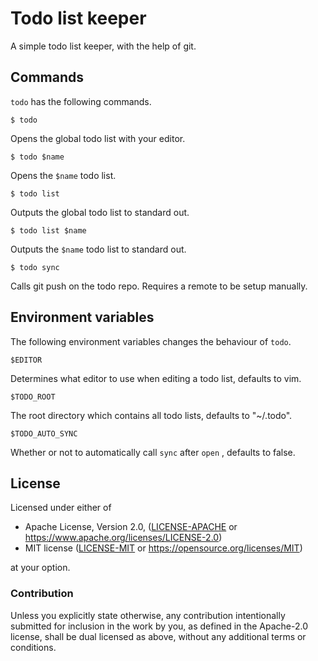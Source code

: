 # Todo list keeper

A simple todo list keeper, with the help of git.

## Commands

`todo` has the following commands.

```
$ todo
```
Opens the global todo list with your editor.

```
$ todo $name
```

Opens the `$name` todo list.

```
$ todo list
```

Outputs the global todo list to standard out.

```
$ todo list $name
```

Outputs the `$name` todo list to standard out.

```
$ todo sync
```

Calls git push on the todo repo. Requires a remote to be setup manually.

## Environment variables

The following environment variables changes the behaviour of `todo`.

```
$EDITOR
```

Determines what editor to use when editing a todo list, defaults to vim.

```
$TODO_ROOT
```

The root directory which contains all todo lists, defaults to "~/.todo".

```
$TODO_AUTO_SYNC
```

Whether or not to automatically call `sync` after `open` , defaults to false.

## License

Licensed under either of

 * Apache License, Version 2.0, ([LICENSE-APACHE](LICENSE-APACHE) or https://www.apache.org/licenses/LICENSE-2.0)
 * MIT license ([LICENSE-MIT](LICENSE-MIT) or https://opensource.org/licenses/MIT)

at your option.

### Contribution

Unless you explicitly state otherwise, any contribution intentionally submitted
for inclusion in the work by you, as defined in the Apache-2.0 license, shall be
dual licensed as above, without any additional terms or conditions.
